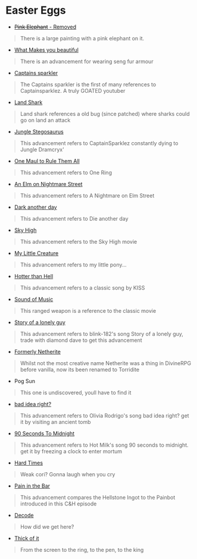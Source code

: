 # Easter Eggs

- [~~Pink Elephant~~ - Removed](https://open.spotify.com/album/7mSFPsjZjTx8K1UmtDSQPu)
> There is a large painting with a pink elephant on it.

- [What Makes you beautiful](https://www.youtube.com/watch?v=QJO3ROT-A4E)
> There is an advancement for wearing seng fur armour

- [Captains sparkler](https://youtube.com/playlist?list=PLS0qNz6zEumwCMEECv2mkBkUeHM9frh9e)
> The Captains sparkler is the first of many references to Captainsparklez. A truly GOATED youtuber

- [Land Shark](https://youtu.be/BfqPAkpgNW8?t=791)
> Land shark references a old bug (since patched) where sharks could go on land an attack

- [Jungle Stegosaurus](https://youtube.com/playlist?list=PLS0qNz6zEumwCMEECv2mkBkUeHM9frh9e)
> This advancement refers to CaptainSparklez constantly dying to Jungle Dramcryx'

- [One Maul to Rule Them All](https://lotr.fandom.com/wiki/One_Ring)
> This advancement refers to One Ring

- [An Elm on Nightmare Street](https://www.imdb.com/title/tt0087800/)
> This advancement refers to A Nightmare on Elm Street

- [Dark another day](https://www.imdb.com/title/tt0246460/)
> This advancement refers to Die another day

- [Sky High](https://www.imdb.com/title/tt0405325/)
> This advancement refers to the Sky High movie

- [My Little Creature](https://en.wikipedia.org/wiki/My_Little_Pony:_Friendship_Is_Magic)
> This advancement refers to my little pony...

- [Hotter than Hell](https://youtu.be/FapDsYN-M_k)
> This advancement refers to a classic song by KISS

- [Sound of Music](https://www.imdb.com/title/tt0059742/)
> This ranged weapon is a reference to the classic movie

- [Story of a lonely guy](https://youtu.be/wWhLfkTsINI)
> This advancement refers to blink-182's song Story of a lonely guy, trade with diamond dave to get this advancement 

- [Formerly Netherite](https://divine-rpg.fandom.com/wiki/Torridite_Ingot)
> Whilst not the most creative name Netherite was a thing in DivineRPG before vanilla, now its been renamed to Torridite

- Pog Sun
> This one is undiscovered, youll have to find it

- [bad idea right?](https://www.youtube.com/watch?v=Dj9qJsJTsjQ)
> This advancement refers to Olivia Rodrigo's song bad idea right? get it by visiting an ancient tomb

- [90 Seconds To Midnight](https://www.youtube.com/watch?v=oE8eUXseXIQ)
> This advancement refers to Hot Milk's song 90 seconds to midnight. get it by freezing a clock to enter mortum

- [Hard Times](https://youtu.be/AEB6ibtdPZc)
> Weak cori? Gonna laugh when you cry

- [Pain in the Bar](https://www.youtube.com/watch?v=5Oj5lr_I0MQ)
> This advancement compares the Hellstone Ingot to the Painbot introduced in this C&H episode

- [Decode](https://youtu.be/RvnkAtWcKYg)
> How did we get here?

- [Thick of it](https://youtu.be/At8v_Yc044Y)
> From the screen to the ring, to the pеn, to the king
